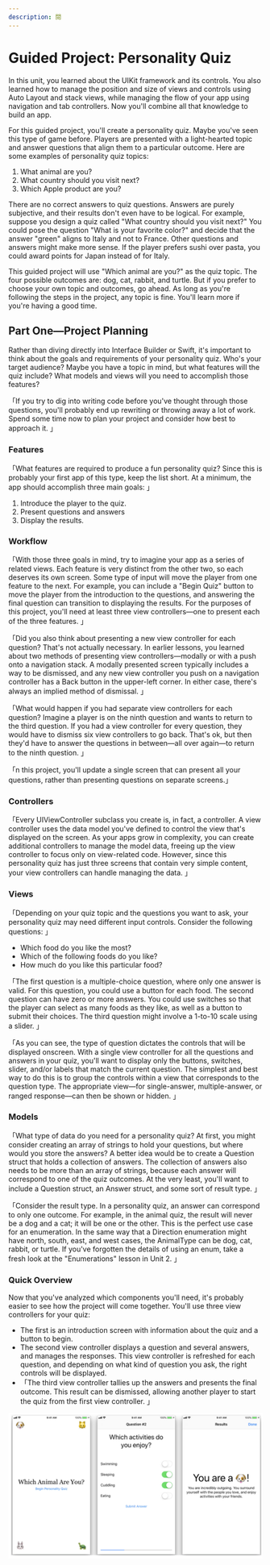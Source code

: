 ```yaml
---
description: 閱
---
```


# Guided Project: Personality Quiz

  
In this unit, you learned about the UIKit framework and its controls. You also learned how to manage the position and size of views and controls using Auto Layout and stack views, while managing the flow of your app using navigation and tab controllers. Now you'll combine all that knowledge to build an app.

For this guided project, you'll create a personality quiz. Maybe you've seen this type of game before. Players are presented with a light-hearted topic and answer questions that align them to a particular outcome. Here are some examples of personality quiz topics: 

1. What animal are you? 
2. What country should you visit next? 
3. Which Apple product are you? 

There are no correct answers to quiz questions. Answers are purely subjective, and their results don't even have to be logical. For example, suppose you design a quiz called "What country should you visit next?" You could pose the question "What is your favorite color?" and decide that the answer "green" aligns to Italy and not to France. Other questions and answers might make more sense. If the player prefers sushi over pasta, you could award points for Japan instead of for Italy. 

This guided project will use "Which animal are you?" as the quiz topic. The four possible outcomes are: dog, cat, rabbit, and turtle. But if you prefer to choose your own topic and outcomes, go ahead. As long as you're following the steps in the project, any topic is fine. You'll learn more if you're having a good time. 

## Part One—Project Planning 

Rather than diving directly into Interface Builder or Swift, it's important to think about the goals and requirements of your personality quiz. Who's your target audience? Maybe you have a topic in mind, but what features will the quiz include? What models and views will you need to accomplish those features? 

「If you try to dig into writing code before you've thought through those questions, you'll probably end up rewriting or throwing away a lot of work. Spend some time now to plan your project and consider how best to approach it. 」

### Features

「What features are required to produce a fun personality quiz? Since this is probably your first app of this type, keep the list short. At a minimum, the app should accomplish three main goals: 」

1. Introduce the player to the quiz.
2. Present questions and answers
3. Display the results.

### Workflow

「With those three goals in mind, try to imagine your app as a series of related views. Each feature is very distinct from the other two, so each deserves its own screen. Some type of input will move the player from one feature to the next. For example, you can include a "Begin Quiz" button to move the player from the introduction to the questions, and answering the final question can transition to displaying the results. For the purposes of this project, you'll need at least three view controllers—one to present each of the three features. 」

「Did you also think about presenting a new view controller for each question? That's not actually necessary. In earlier lessons, you learned about two methods of presenting view controllers—modally or with a push onto a navigation stack. A modally presented screen typically includes a way to be dismissed, and any new view controller you push on a navigation controller has a Back button in the upper-left corner. In either case, there's always an implied method of dismissal. 」

「What would happen if you had separate view controllers for each question? Imagine a player is on the ninth question and wants to return to the third question. If you had a view controller for every question, they would have to dismiss six view controllers to go back. That's ok, but then they'd have to answer the questions in between—all over again—to return to the ninth question. 」

「n this project, you'll update a single screen that can present all your questions, rather than presenting questions on separate screens.」

### Controllers

「Every UIViewController subclass you create is, in fact, a controller. A view controller uses the data model you've defined to control the view that's displayed on the screen. As your apps grow in complexity, you can create additional controllers to manage the model data, freeing up the view controller to focus only on view-related code. However, since this personality quiz has just three screens that contain very simple content, your view controllers can handle managing the data. 」

### Views

「Depending on your quiz topic and the questions you want to ask, your personality quiz may need different input controls. Consider the following questions: 」

* Which food do you like the most? 
* Which of the following foods do you like?
* How much do you like this particular food? 

「The first question is a multiple-choice question, where only one answer is valid. For this question, you could use a button for each food. The second question can have zero or more answers. You could use switches so that the player can select as many foods as they like, as well as a button to submit their choices. The third question might involve a 1-to-10 scale using a slider. 」

「As you can see, the type of question dictates the controls that will be displayed onscreen. With a single view controller for all the questions and answers in your quiz, you'll want to display only the buttons, switches, slider, and/or labels that match the current question. The simplest and best way to do this is to group the controls within a view that corresponds to the question type. The appropriate view—for single-answer, multiple-answer, or ranged response—can then be shown or hidden. 」

### Models

「What type of data do you need for a personality quiz? At first, you might consider creating an array of strings to hold your questions, but where would you store the answers? A better idea would be to create a Question struct that holds a collection of answers. The collection of answers also needs to be more than an array of strings, because each answer will correspond to one of the quiz outcomes. At the very least, you'll want to include a Question struct, an Answer struct, and some sort of result type. 」

「Consider the result type. In a personality quiz, an answer can correspond to only one outcome. For example, in the animal quiz, the result will never be a dog and a cat; it will be one or the other. This is the perfect use case for an enumeration. In the same way that a Direction enumeration might have north, south, east, and west cases, the AnimalType can be dog, cat, rabbit, or turtle. If you've forgotten the details of using an enum, take a fresh look at the "Enumerations" lesson in Unit 2. 」

### Quick Overview

Now that you've analyzed which components you'll need, it's probably easier to see how the project will come together. You'll use three view controllers for your quiz:

* The first is an introduction screen with information about the quiz and a button to begin. 
* The second view controller displays a question and several answers, and manages the responses. This view controller is refreshed for each question, and depending on what kind of question you ask, the right controls will be displayed. 
* 「The third view controller tallies up the answers and presents the final outcome. This result can be dismissed, allowing another player to start the quiz from the first view controller. 」

![](../.gitbook/assets/ying-mu-kuai-zhao-20181008-xia-wu-9.36.22.png)


